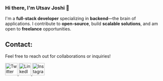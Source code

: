 ### Hi there, I'm Utsav Joshi 👋

I'm a **full-stack developer** specializing in **backend**—the brain of applications. I contribute to **open-source**, build **scalable solutions**, and am open to **freelance** opportunities.

## Contact:
Feel free to reach out for collaborations or inquiries!

<p align="left">
  <a href="https://x.com/joshi__utsav" target="_blank">
    <img src="https://upload.wikimedia.org/wikipedia/commons/c/ce/X_logo_2023.svg" alt="Twitter - Utsav Joshi" height="40" width="40" />
  </a>
  <a href="https://www.linkedin.com/in/joshi-utsav" target="_blank">
    <img src="https://upload.wikimedia.org/wikipedia/commons/a/aa/LinkedIn_2021.svg" alt="LinkedIn - Utsav Joshi" height="40" width="40" />
  </a>
  <a href="https://www.instagram.com/joshi___utsav" target="_blank">
    <img src="https://upload.wikimedia.org/wikipedia/commons/a/a5/Instagram_icon.png" alt="Instagram - Utsav Joshi" height="40" width="40" />
  </a>
</p>
